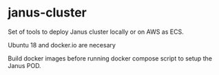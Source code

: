# janus-cluster

Set of tools to deploy Janus cluster locally or on AWS as ECS.

Ubuntu 18 and docker.io are necesary

Build docker images before running docker compose script to setup the Janus POD.



